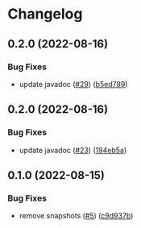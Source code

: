 # Changelog

## 0.2.0 (2022-08-16)


### Bug Fixes

* update javadoc ([#29](https://github.com/open-feature/java-sdk-contrib/issues/29)) ([b5ed789](https://github.com/open-feature/java-sdk-contrib/commit/b5ed7897f07c2106e220896de026868e1289956e))

## 0.2.0 (2022-08-16)


### Bug Fixes

* update javadoc ([#23](https://github.com/open-feature/java-sdk-contrib/issues/23)) ([194eb5a](https://github.com/open-feature/java-sdk-contrib/commit/194eb5aa3384b1eab70b4f09084a227219a08eaf))

## 0.1.0 (2022-08-15)


### Bug Fixes

* remove snapshots ([#5](https://github.com/open-feature/java-sdk-contrib/issues/5)) ([c9d937b](https://github.com/open-feature/java-sdk-contrib/commit/c9d937b07febf26c5bd059ff258c2ee1cecadcd1))
